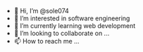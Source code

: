 - 👋 Hi, I’m @sole074
- 👀 I’m interested in software engineering 
- 🌱 I’m currently learning web development 
- 💞️ I’m looking to collaborate on ...
- 📫 How to reach me ...

<!---
solomonhailu074/solomonhailu074 is a ✨ special ✨ repository because its `README.md` (this file) appears on your GitHub profile.
You can click the Preview link to take a look at your changes.
--->
